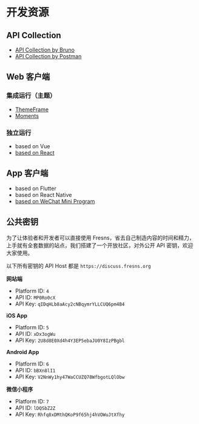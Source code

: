 # 开发资源

## API Collection

- [API Collection by Bruno](https://github.com/fresns/api-collection-by-bruno)
- [API Collection by Postman](https://www.postman.com/fresns/workspace/fresns-api)

## Web 客户端

### 集成运行（主题）

- [ThemeFrame](https://github.com/fresns/client-website-themes/tree/3.x/ThemeFrame)
- [Moments](https://github.com/fresns/client-website-themes/tree/3.x/Moments)

### 独立运行

- based on Vue
- [based on React](https://github.com/fresns/client-website-react)

## App 客户端

- based on Flutter
- based on React Native
- [based on WeChat Mini Program](https://github.com/fresns/client-wechat)

## 公共密钥

为了让体验者和开发者可以直接使用 Fresns，省去自己制造内容的时间和精力，上手就有全套数据的站点，我们搭建了一个开放社区，对外公开 API 密钥，欢迎大家使用。

以下所有密钥的 API Host 都是 `https://discuss.fresns.org`

**网站端**

- Platform ID: `4`
- API ID: `MP0Ro0cX`
- API Key: `qIDqHLb8aAcy2cNBqymrYLLCUQ6pm4B4`

**iOS App**

- Platform ID: `5`
- API ID: `xDx3ogWu`
- API Key: `2U8d8E0Xd4h4Y3EP5ebaJU0Y8IzPBgbl`

**Android App**

- Platform ID: `6`
- API ID: `bBXn8lI1`
- API Key: `V2NnWy1hy47WaCCUZQ78WfbgotLQlObw`

**微信小程序**

- Platform ID: `7`
- API ID: `lDQSbZ2Z`
- API Key: `Rhfq8xDMthQKoP9f65hj4hVOWuJtXfhy`
